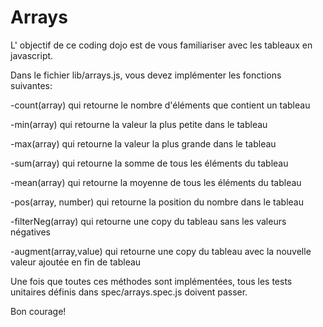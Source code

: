 # Arrays

L' objectif de ce coding dojo est de vous familiariser avec les tableaux en javascript.

Dans le fichier lib/arrays.js, vous devez implémenter les fonctions suivantes:

-count(array) qui retourne le nombre d'éléments que contient un tableau

-min(array) qui retourne la valeur la plus petite dans le tableau

-max(array) qui retourne la valeur la plus grande dans le tableau

-sum(array) qui retourne la somme de tous les éléments du tableau

-mean(array) qui retourne la moyenne de tous les éléments du tableau

-pos(array, number) qui retourne la position du nombre dans le tableau

-filterNeg(array) qui retourne une copy du tableau sans les valeurs négatives

-augment(array,value) qui retourne une copy du tableau avec la nouvelle valeur ajoutée en fin de tableau


Une fois que toutes ces méthodes sont implémentées, tous les tests unitaires définis dans spec/arrays.spec.js doivent passer.

Bon courage!

